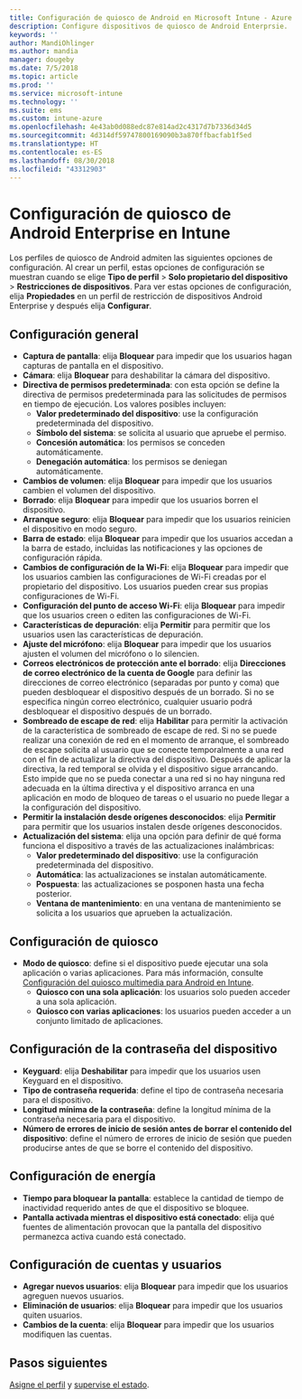 ```yaml
---
title: Configuración de quiosco de Android en Microsoft Intune - Azure | Microsoft Docs
description: Configure dispositivos de quiosco de Android Enterprsie.
keywords: ''
author: MandiOhlinger
ms.author: mandia
manager: dougeby
ms.date: 7/5/2018
ms.topic: article
ms.prod: ''
ms.service: microsoft-intune
ms.technology: ''
ms.suite: ems
ms.custom: intune-azure
ms.openlocfilehash: 4e43ab0d088edc87e814ad2c4317d7b7336d34d5
ms.sourcegitcommit: 4d314df59747800169090b3a870ffbacfab1f5ed
ms.translationtype: HT
ms.contentlocale: es-ES
ms.lasthandoff: 08/30/2018
ms.locfileid: "43312903"
---
```

# <a name="android-enterprise-kiosk-settings-in-intune"></a>Configuración de quiosco de Android Enterprise en Intune

Los perfiles de quiosco de Android admiten las siguientes opciones de configuración. Al crear un perfil, estas opciones de configuración se muestran cuando se elige **Tipo de perfil** > **Solo propietario del dispositivo** > **Restricciones de dispositivos**. Para ver estas opciones de configuración, elija **Propiedades** en un perfil de restricción de dispositivos Android Enterprise y después elija **Configurar**.

## <a name="general-settings"></a>Configuración general

- **Captura de pantalla**: elija **Bloquear** para impedir que los usuarios hagan capturas de pantalla en el dispositivo.
- **Cámara**: elija **Bloquear** para deshabilitar la cámara del dispositivo.
- **Directiva de permisos predeterminada**: con esta opción se define la directiva de permisos predeterminada para las solicitudes de permisos en tiempo de ejecución. Los valores posibles incluyen:
    - **Valor predeterminado del dispositivo**: use la configuración predeterminada del dispositivo.
    - **Símbolo del sistema**: se solicita al usuario que apruebe el permiso.
    - **Concesión automática**: los permisos se conceden automáticamente.
    - **Denegación automática**: los permisos se deniegan automáticamente.
- **Cambios de volumen**: elija **Bloquear** para impedir que los usuarios cambien el volumen del dispositivo.
- **Borrado**: elija **Bloquear** para impedir que los usuarios borren el dispositivo.
- **Arranque seguro**: elija **Bloquear** para impedir que los usuarios reinicien el dispositivo en modo seguro.
- **Barra de estado**: elija **Bloquear** para impedir que los usuarios accedan a la barra de estado, incluidas las notificaciones y las opciones de configuración rápida.
- **Cambios de configuración de la Wi-Fi**: elija **Bloquear** para impedir que los usuarios cambien las configuraciones de Wi-Fi creadas por el propietario del dispositivo. Los usuarios pueden crear sus propias configuraciones de Wi-Fi.
- **Configuración del punto de acceso Wi-Fi**: elija **Bloquear** para impedir que los usuarios creen o editen las configuraciones de Wi-Fi.
- **Características de depuración**: elija **Permitir** para permitir que los usuarios usen las características de depuración.
- **Ajuste del micrófono**: elija **Bloquear** para impedir que los usuarios ajusten el volumen del micrófono o lo silencien.
- **Correos electrónicos de protección ante el borrado**: elija **Direcciones de correo electrónico de la cuenta de Google** para definir las direcciones de correo electrónico (separadas por punto y coma) que pueden desbloquear el dispositivo después de un borrado. Si no se especifica ningún correo electrónico, cualquier usuario podrá desbloquear el dispositivo después de un borrado.
- **Sombreado de escape de red**: elija **Habilitar** para permitir la activación de la característica de sombreado de escape de red. Si no se puede realizar una conexión de red en el momento de arranque, el sombreado de escape solicita al usuario que se conecte temporalmente a una red con el fin de actualizar la directiva del dispositivo. Después de aplicar la directiva, la red temporal se olvida y el dispositivo sigue arrancando. Esto impide que no se pueda conectar a una red si no hay ninguna red adecuada en la última directiva y el dispositivo arranca en una aplicación en modo de bloqueo de tareas o el usuario no puede llegar a la configuración del dispositivo.
- **Permitir la instalación desde orígenes desconocidos**: elija **Permitir** para permitir que los usuarios instalen desde orígenes desconocidos.
- **Actualización del sistema**: elija una opción para definir de qué forma funciona el dispositivo a través de las actualizaciones inalámbricas:
    - **Valor predeterminado del dispositivo**: use la configuración predeterminada del dispositivo.
    - **Automática**: las actualizaciones se instalan automáticamente.
    - **Pospuesta**: las actualizaciones se posponen hasta una fecha posterior.
    - **Ventana de mantenimiento**: en una ventana de mantenimiento se solicita a los usuarios que aprueben la actualización.

## <a name="kiosk-settings"></a>Configuración de quiosco

- **Modo de quiosco**: define si el dispositivo puede ejecutar una sola aplicación o varias aplicaciones. Para más información, consulte [Configuración del quiosco multimedia para Android en Intune](android-kiosk-settings.md).
    - **Quiosco con una sola aplicación**: los usuarios solo pueden acceder a una sola aplicación.
    - **Quiosco con varias aplicaciones**: los usuarios pueden acceder a un conjunto limitado de aplicaciones.

## <a name="device-password-settings"></a>Configuración de la contraseña del dispositivo

- **Keyguard**: elija **Deshabilitar** para impedir que los usuarios usen Keyguard en el dispositivo.
- **Tipo de contraseña requerida**: define el tipo de contraseña necesaria para el dispositivo.
- **Longitud mínima de la contraseña**: define la longitud mínima de la contraseña necesaria para el dispositivo.
- **Número de errores de inicio de sesión antes de borrar el contenido del dispositivo**: define el número de errores de inicio de sesión que pueden producirse antes de que se borre el contenido del dispositivo.

## <a name="power-settings"></a>Configuración de energía

- **Tiempo para bloquear la pantalla**: establece la cantidad de tiempo de inactividad requerido antes de que el dispositivo se bloquee.
- **Pantalla activada mientras el dispositivo está conectado**: elija qué fuentes de alimentación provocan que la pantalla del dispositivo permanezca activa cuando está conectado.

## <a name="users-and-accounts-settings"></a>Configuración de cuentas y usuarios

- **Agregar nuevos usuarios**: elija **Bloquear** para impedir que los usuarios agreguen nuevos usuarios.
- **Eliminación de usuarios**: elija **Bloquear** para impedir que los usuarios quiten usuarios.
- **Cambios de la cuenta**: elija **Bloquear** para impedir que los usuarios modifiquen las cuentas.

## <a name="next-steps"></a>Pasos siguientes
[Asigne el perfil](device-profile-assign.md) y [supervise el estado](device-profile-monitor.md).



